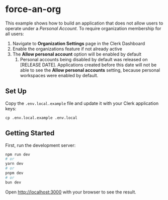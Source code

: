 # force-an-org

This example shows how to build an application that does not allow users to operate under a _Personal Account_. To require organization membership for all users:
1. Navigate to **Organization Settings** page in the Clerk Dashboard
2. Enable the organizations feature if not already active
3. The **Allow personal account** option will be enabled by default
   1. Personal accounts being disabled by default was released on \[RELEASE DATE]. Applications created before this date will not be able to see the **Allow personal accounts** setting, because personal workspaces were enabled by default.

## Set Up

Copy the `.env.local.example` file and update it with your Clerk application keys:

```
cp .env.local.example .env.local
```

## Getting Started

First, run the development server:

```bash
npm run dev
# or
yarn dev
# or
pnpm dev
# or
bun dev
```

Open [http://localhost:3000](http://localhost:3000) with your browser to see the result.
